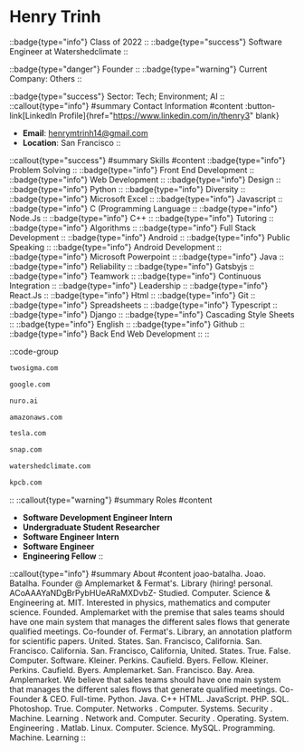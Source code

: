 # Henry Trinh
::badge{type="info"}
Class of 2022
::
::badge{type="success"}
Software Engineer at Watershedclimate
::

::badge{type="danger"}
Founder
::
::badge{type="warning"}
Current Company: Others
::

::badge{type="success"}
Sector: Tech; Environment; AI
::
::callout{type="info"}
#summary
Contact Information
#content
:button-link[LinkedIn Profile]{href="https://www.linkedin.com/in/thenry3" blank}
- **Email**: henrymtrinh14@gmail.com
- **Location**: San Francisco
::

::callout{type="success"}
#summary
Skills
#content
::badge{type="info"}
Problem Solving
::
::badge{type="info"}
Front End Development
::
::badge{type="info"}
Web Development
::
::badge{type="info"}
Design
::
::badge{type="info"}
Python
::
::badge{type="info"}
Diversity
::
::badge{type="info"}
Microsoft Excel
::
::badge{type="info"}
Javascript
::
::badge{type="info"}
C (Programming Language
::
::badge{type="info"}
Node.Js
::
::badge{type="info"}
C++
::
::badge{type="info"}
Tutoring
::
::badge{type="info"}
Algorithms
::
::badge{type="info"}
Full Stack Development
::
::badge{type="info"}
Android
::
::badge{type="info"}
Public Speaking
::
::badge{type="info"}
Android Development
::
::badge{type="info"}
Microsoft Powerpoint
::
::badge{type="info"}
Java
::
::badge{type="info"}
Reliability
::
::badge{type="info"}
Gatsbyjs
::
::badge{type="info"}
Teamwork
::
::badge{type="info"}
Continuous Integration
::
::badge{type="info"}
Leadership
::
::badge{type="info"}
React.Js
::
::badge{type="info"}
Html
::
::badge{type="info"}
Git
::
::badge{type="info"}
Spreadsheets
::
::badge{type="info"}
Typescript
::
::badge{type="info"}
Django
::
::badge{type="info"}
Cascading Style Sheets
::
::badge{type="info"}
English
::
::badge{type="info"}
Github
::
::badge{type="info"}
Back End Web Development
::
::

::code-group
```bash [Two Sigma]
twosigma.com
```
```bash [Google]
google.com
```
```bash [Nuro]
nuro.ai
```
```bash [Amazon Web Services]
amazonaws.com
```
```bash [Tesla]
tesla.com
```
```bash [Snap]
snap.com
```
```bash [Watershedclimate]
watershedclimate.com
```
```bash [Kleiner Perkins Caufield & Byers]
kpcb.com
```
::
::callout{type="warning"}
#summary
Roles
#content
- **Software Development Engineer Intern**
- **Undergraduate Student Researcher**
- **Software Engineer Intern**
- **Software Engineer**
- **Engineering Fellow**
::

::callout{type="info"}
#summary
About
#content
joao-batalha. Joao. Batalha. Founder @ Amplemarket & Fermat's. Library (hiring! personal. ACoAAAYaNDgBrPybHUeARaMXDvbZ- Studied. Computer. Science & Engineering at. MIT. Interested in physics, mathematics and computer science. Founded. Amplemarket with the premise that sales teams should have one main system that manages the different sales flows that generate qualified meetings. Co-founder of. Fermat's. Library, an annotation platform for scientific papers. United. States. San. Francisco, California. San. Francisco. California. San. Francisco, California, United. States. True. False. Computer. Software. Kleiner. Perkins. Caufield. Byers. Fellow. Kleiner. Perkins. Caufield. Byers. Amplemarket. San. Francisco. Bay. Area. Amplemarket. We believe that sales teams should have one main system that manages the different sales flows that generate qualified meetings. Co-Founder & CEO. Full-time. Python. Java. C++ HTML. JavaScript. PHP. SQL. Photoshop. True. Computer. Networks . Computer. Systems. Security . Machine. Learning . Network and. Computer. Security . Operating. System. Engineering . Matlab. Linux. Computer. Science. MySQL. Programming. Machine. Learning
::
